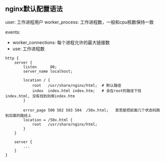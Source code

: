 ## nginx默认配置语法

user: 工作进程用户
worker_process: 工作进程数，一般和cpu核数保持一致


events:
- worker_connections: 每个进程允许的最大链接数
- use: 工作进程数

```
http {
    server {
        listen      80;
        server_name localhost;

        location / {
            root   /usr/share/nginx/html;  # 默认路径
            index  index.html index.htm;   # 会在root的路径下找index.html, 没有找到则用index.htm
        }

        error_page 500 502 503 504  /50x.html;   意思是把前面几个状态码跳到后面的路经上
        location = /50x.html {
            root   /usr/share/nginx/html;
        }
    }

    server {
        ...
    }
}
```